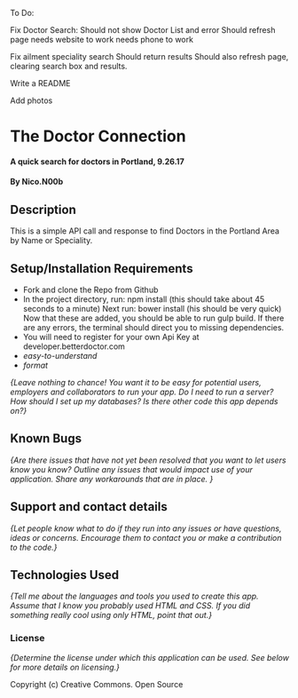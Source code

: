 To Do:

Fix Doctor Search:
  Should not show Doctor List and error
  Should refresh page
  needs website to work
  needs phone to work

Fix ailment speciality search
  Should return results
  Should also refresh page, clearing search box and results.

Write a README

Add photos

# The Doctor Connection

#### A quick search for doctors in Portland, 9.26.17

#### By Nico.N00b

## Description

This is a simple API call and response to find Doctors in the Portland Area by Name or Speciality.

## Setup/Installation Requirements

* Fork and clone the Repo from Github
* In the project directory, run: npm install (this should take about 45 seconds to a minute)
Next run: bower install (his should be very quick)
Now that these are added, you should be able to run gulp build.  If there are any errors, the terminal should direct you to missing dependencies.
* You will need to register for your own Api Key at developer.betterdoctor.com
* _easy-to-understand_
* _format_

_{Leave nothing to chance! You want it to be easy for potential users, employers and collaborators to run your app. Do I need to run a server? How should I set up my databases? Is there other code this app depends on?}_

## Known Bugs

_{Are there issues that have not yet been resolved that you want to let users know you know?  Outline any issues that would impact use of your application.  Share any workarounds that are in place. }_

## Support and contact details

_{Let people know what to do if they run into any issues or have questions, ideas or concerns.  Encourage them to contact you or make a contribution to the code.}_

## Technologies Used

_{Tell me about the languages and tools you used to create this app. Assume that I know you probably used HTML and CSS. If you did something really cool using only HTML, point that out.}_

### License

*{Determine the license under which this application can be used.  See below for more details on licensing.}*

Copyright (c) Creative Commons. Open Source
